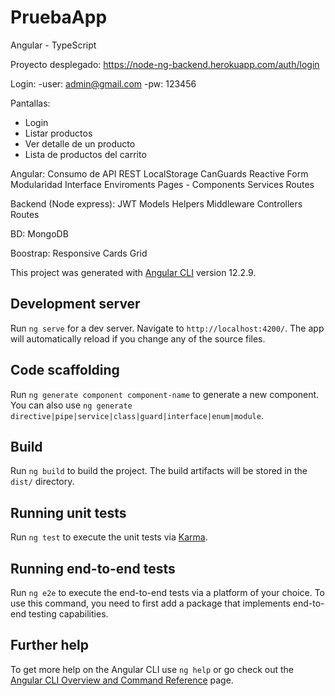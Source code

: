 # PruebaApp

Angular - TypeScript

Proyecto desplegado:
https://node-ng-backend.herokuapp.com/auth/login

Login:
-user: admin@gmail.com
-pw: 123456

Pantallas:
- Login
- Listar productos
- Ver detalle de un producto
- Lista de productos del carrito

Angular:
Consumo de API REST
LocalStorage
CanGuards
Reactive Form
Modularidad
Interface
Enviroments
Pages - Components
Services
Routes

Backend (Node express): 
JWT
Models
Helpers
Middleware
Controllers
Routes

BD: MongoDB

Boostrap:
Responsive
Cards
Grid

This project was generated with [Angular CLI](https://github.com/angular/angular-cli) version 12.2.9.

## Development server

Run `ng serve` for a dev server. Navigate to `http://localhost:4200/`. The app will automatically reload if you change any of the source files.

## Code scaffolding

Run `ng generate component component-name` to generate a new component. You can also use `ng generate directive|pipe|service|class|guard|interface|enum|module`.

## Build

Run `ng build` to build the project. The build artifacts will be stored in the `dist/` directory.

## Running unit tests

Run `ng test` to execute the unit tests via [Karma](https://karma-runner.github.io).

## Running end-to-end tests

Run `ng e2e` to execute the end-to-end tests via a platform of your choice. To use this command, you need to first add a package that implements end-to-end testing capabilities.

## Further help

To get more help on the Angular CLI use `ng help` or go check out the [Angular CLI Overview and Command Reference](https://angular.io/cli) page.
